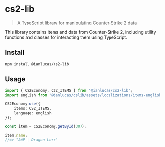 # cs2-lib

> A TypeScript library for manipulating Counter-Strike 2 data

This library contains items and data from Counter-Strike 2, including utility functions and classes for interacting them using TypeScript.

## Install

```sh
npm install @ianlucas/cs2-lib
```

## Usage

```typescript
import { CS2Economy, CS2_ITEMS } from "@ianlucas/cs2-lib";
import english from "@ianlucas/cslib/assets/localizations/items-english.json";

CS2Economy.use({
    items: CS2_ITEMS,
    language: english
});

const item = CS2Economy.getById(307);

item.name;
//=> "AWP | Dragon Lore"
```
